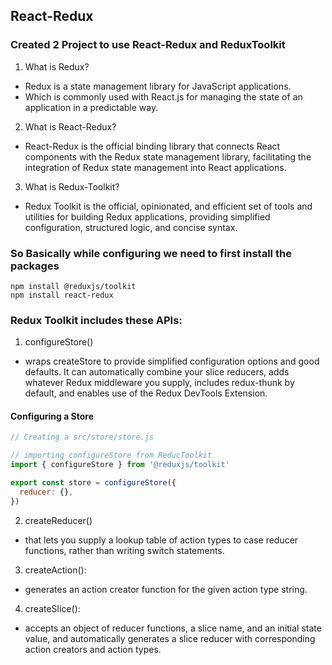 ﻿## React-Redux

### Created 2 Project to use React-Redux and ReduxToolkit

1. What is Redux?

- Redux is a state management library for JavaScript applications.
- Which is commonly used with React.js for managing the state of an application in a predictable way.

2. What is React-Redux?

- React-Redux is the official binding library that connects React components with the Redux state management library, facilitating the integration of Redux state management into React applications.

3. What is Redux-Toolkit?

- Redux Toolkit is the official, opinionated, and efficient set of tools and utilities for building Redux applications, providing simplified configuration, structured logic, and concise syntax.

### So Basically while configuring we need to first install the packages

```node
npm install @reduxjs/toolkit
npm install react-redux
```

### Redux Toolkit includes these APIs:

1. configureStore()

- wraps createStore to provide simplified configuration options and good defaults. It can automatically combine your slice reducers, adds whatever Redux middleware you supply, includes redux-thunk by default, and enables use of the Redux DevTools Extension.

#### Configuring a Store

```Javascript
// Creating a src/store/store.js

// importing configureStore from ReducToolkit
import { configureStore } from '@reduxjs/toolkit'

export const store = configureStore({
  reducer: {},
})
```

2. createReducer()

- that lets you supply a lookup table of action types to case reducer functions, rather than writing switch statements.

3. createAction():

- generates an action creator function for the given action type string.

4. createSlice():

- accepts an object of reducer functions, a slice name, and an initial state value, and automatically generates a slice reducer with corresponding action creators and action types.
